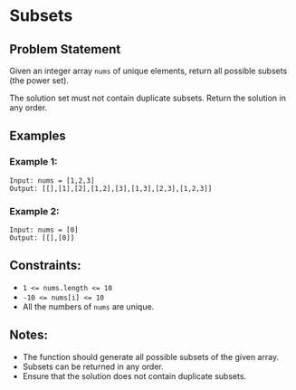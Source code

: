 # Subsets

## Problem Statement
Given an integer array `nums` of unique elements, return all possible subsets (the power set).

The solution set must not contain duplicate subsets. Return the solution in any order.

## Examples

### Example 1:
```
Input: nums = [1,2,3]
Output: [[],[1],[2],[1,2],[3],[1,3],[2,3],[1,2,3]]
```

### Example 2:
```
Input: nums = [0]
Output: [[],[0]]
```

## Constraints:
- `1 <= nums.length <= 10`
- `-10 <= nums[i] <= 10`
- All the numbers of `nums` are unique.

## Notes:
- The function should generate all possible subsets of the given array.
- Subsets can be returned in any order.
- Ensure that the solution does not contain duplicate subsets.